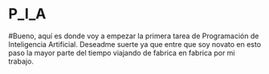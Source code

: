 # P_I_A

#Bueno, aquí es donde voy a empezar la primera tarea de Programación de Inteligencia Artificial. Deseadme suerte ya que entre que soy novato en esto paso la mayor parte del tiempo viajando de fabrica en fabrica por mi trabajo.

